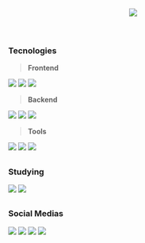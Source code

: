 <h1 align="center">
    <img src="https://readme-typing-svg.herokuapp.com/?font=Righteous&size=35&center=true&vCenter=true&width=500&height=60&duration=4000&lines=Hi!+👌;+I'm+Arthur+Alvite;" />
</h1>

<br/>

<h3>Tecnologies</h3>

> **Frontend**
<div> 
  <a><img src="https://img.shields.io/badge/javascript-%23323330.svg?style=for-the-badge&logo=javascript&logoColor=%23F7DF1E"></a>
  <a><img src="https://img.shields.io/badge/css3-%231572B6.svg?style=for-the-badge&logo=css3&logoColor=white"></a>
  <a><img src="https://img.shields.io/badge/html5-%23E34F26.svg?style=for-the-badge&logo=html5&logoColor=white"></a>
</div>


> **Backend**
<div> 
  <a><img src="https://img.shields.io/badge/php-%23777BB4.svg?style=for-the-badge&logo=php&logoColor=white"></a>
  <a><img src="https://img.shields.io/badge/mysql-4479A1.svg?style=for-the-badge&logo=mysql&logoColor=white"></a>
  <a><img src="https://img.shields.io/badge/Microsoft%20SQL%20Server-CC2927?style=for-the-badge&logo=microsoft%20sql%20server&logoColor=white"></a>
</div>


> **Tools**
<div> 
  <a><img src="https://img.shields.io/badge/git-%23F05033.svg?style=for-the-badge&logo=git&logoColor=white"></a>
  <a><img src="https://img.shields.io/badge/github-%23121011.svg?style=for-the-badge&logo=github&logoColor=white"></a>
  <a><img src="https://img.shields.io/badge/gitlab-%23181717.svg?style=for-the-badge&logo=gitlab&logoColor=white"></a>
</div>

##

<h3>Studying</h3>

<div> 
  <a><img src="https://img.shields.io/badge/typescript-%23007ACC.svg?style=for-the-badge&logo=typescript&logoColor=white"></a>
  <a><img src="https://img.shields.io/badge/react-%2320232a.svg?style=for-the-badge&logo=react&logoColor=%2361DAFB"></a>
</div>

 ##

<h3>Social Medias</h3>

<div> 
  <a href="https://www.linkedin.com/in/arthuralvite/" target="_blank"><img src="https://img.shields.io/badge/-LinkedIn-%230077B5?style=for-the-badge&logo=linkedin&logoColor=white" target="_blank"></a>
  <a href = "mailto:alvitearthur@outlook.com"><img src="https://img.shields.io/badge/Microsoft_Outlook-0078D4?style=for-the-badge&logo=microsoft-outlook&logoColor=white" target="_blank"></a>
  <a href = "mailto:gtxayt@gmail.com"><img src="https://img.shields.io/badge/Gmail-D14836?style=for-the-badge&logo=gmail&logoColor=white" target="_blank"></a>
  <a href="https://instagram.com/_tuvite" target="_blank"><img src="https://img.shields.io/badge/-Instagram-%23E4405F?style=for-the-badge&logo=instagram&logoColor=white" target="_blank"></a>
</div>

